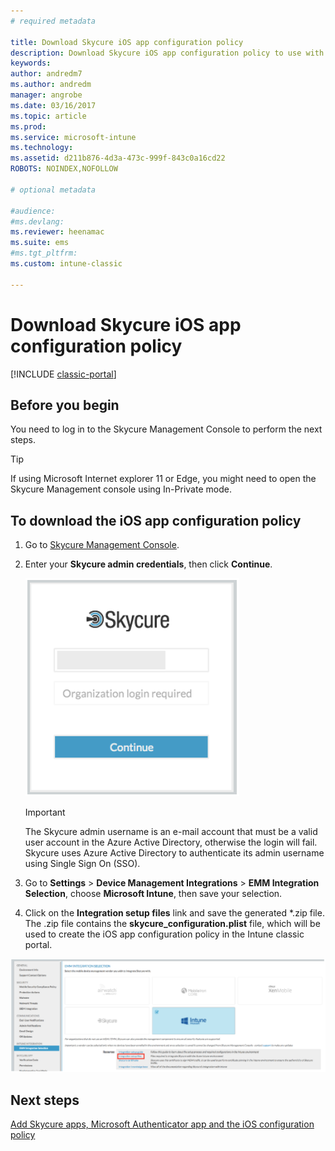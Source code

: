 ```yaml
---
# required metadata

title: Download Skycure iOS app configuration policy 
description: Download Skycure iOS app configuration policy to use with the Skycure iOS app deployed to end-users.
keywords:
author: andredm7
ms.author: andredm
manager: angrobe
ms.date: 03/16/2017
ms.topic: article
ms.prod:
ms.service: microsoft-intune
ms.technology:
ms.assetid: d211b876-4d3a-473c-999f-843c0a16cd22
ROBOTS: NOINDEX,NOFOLLOW

# optional metadata

#audience:
#ms.devlang:
ms.reviewer: heenamac
ms.suite: ems
#ms.tgt_pltfrm:
ms.custom: intune-classic

---
```


# Download Skycure iOS app configuration policy

[!INCLUDE [classic-portal](../includes/classic-portal.md)]

## Before you begin

You need to log in to the Skycure Management Console to perform the next steps.

> [!TIP] 
> If using Microsoft Internet explorer 11 or Edge, you might need to open the Skycure Management console using In-Private mode.

## To download the iOS app configuration policy

1.  Go to [Skycure Management Console](https://aad.skycure.com).

2.  Enter your **Skycure admin credentials**, then click **Continue**.

    ![Skycure Management console login](../media/mtp/skycure-ios-app-1.png)

    > [!IMPORTANT] 
    > The Skycure admin username is an e-mail account that must be a valid user account in the Azure Active Directory, otherwise the login will fail. Skycure uses Azure Active Directory to authenticate its admin username using Single Sign On (SSO).

3.  Go to **Settings** &gt; **Device Management Integrations** &gt; **EMM Integration Selection**, choose **Microsoft Intune**, then save your selection.

2.  Click on the **Integration setup files** link and save the generated \*.zip file. The .zip file contains the **skycure\_configuration.plist** file, which will be used to create the iOS app configuration policy in the Intune classic portal.

![Skycure Integration setup files](../media/mtp/skycure-ios-app-2.png)

## Next steps

[Add Skycure apps, Microsoft Authenticator app and the iOS configuration policy](/intune-classic/deploy-use/add-skycure-apps-microsoft-authenticator-and-ios-app-configuration-policy)
